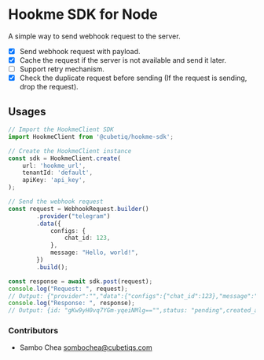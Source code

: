 # Hookme SDK for Node

A simple way to send webhook request to the server.

-   [x] Send webhook request with payload.
-   [x] Cache the request if the server is not available and send it later.
-   [ ] Support retry mechanism.
-   [x] Check the duplicate request before sending (If the request is sending, drop the request).

## Usages

```typescript
// Import the HookmeClient SDK
import HookmeClient from '@cubetiq/hookme-sdk';

// Create the HookmeClient instance
const sdk = HookmeClient.create(
    url: 'hookme_url',
    tenantId: 'default',
    apiKey: 'api_key',
);

// Send the webhook request
const request = WebhookRequest.builder()
        .provider("telegram")
        .data({
            configs: {
                chat_id: 123,
            },
            message: "Hello, world!",
        })
        .build();

const response = await sdk.post(request);
console.log("Request: ", request);
// Output: {"provider":"","data":{"configs":{"chat_id":123},"message":"Hello, world!"}}
console.log("Response: ", response);
// Output: {id: "gKw9yH0vq7YGm-yqeiNMlg=="",status: "pending",created_at: "2024-05-29T11:17:45.295Z"}
```

### Contributors

-   Sambo Chea <sombochea@cubetiqs.com>
